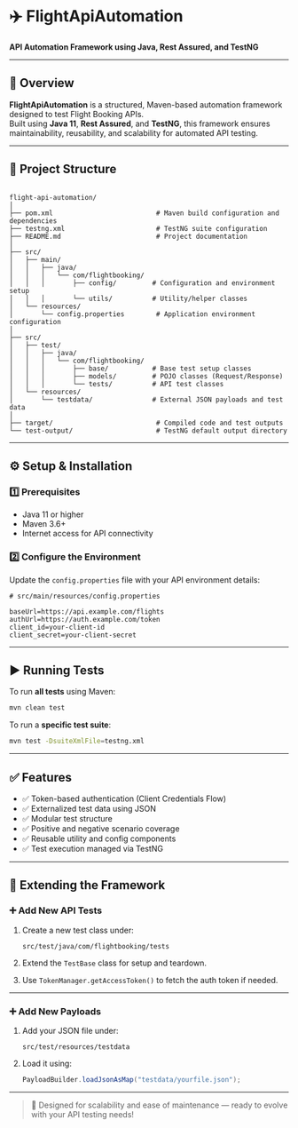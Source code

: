 # ✈️ FlightApiAutomation

**API Automation Framework using Java, Rest Assured, and TestNG**

---

## 📌 Overview

**FlightApiAutomation** is a structured, Maven-based automation framework designed to test Flight Booking APIs.  
Built using **Java 11**, **Rest Assured**, and **TestNG**, this framework ensures maintainability, reusability, and scalability for automated API testing.

---

## 📂 Project Structure

```

flight-api-automation/
│
├── pom.xml                          # Maven build configuration and dependencies
├── testng.xml                       # TestNG suite configuration
├── README.md                        # Project documentation
│
├── src/
│   ├── main/
│   │   ├── java/
│   │   │   └── com/flightbooking/
│   │   │       ├── config/         # Configuration and environment setup
│   │   │       └── utils/          # Utility/helper classes
│   └── resources/
│       └── config.properties        # Application environment configuration
│
├── src/
│   ├── test/
│   │   ├── java/
│   │   │   └── com/flightbooking/
│   │   │       ├── base/           # Base test setup classes
│   │   │       ├── models/         # POJO classes (Request/Response)
│   │   │       └── tests/          # API test classes
│   └── resources/
│       └── testdata/               # External JSON payloads and test data
│
├── target/                          # Compiled code and test outputs
└── test-output/                     # TestNG default output directory

````

---

## ⚙️ Setup & Installation

### 1️⃣ Prerequisites

- Java 11 or higher  
- Maven 3.6+  
- Internet access for API connectivity  

### 2️⃣ Configure the Environment

Update the `config.properties` file with your API environment details:

```properties
# src/main/resources/config.properties

baseUrl=https://api.example.com/flights
authUrl=https://auth.example.com/token
client_id=your-client-id
client_secret=your-client-secret
````

---

## ▶️ Running Tests

To run **all tests** using Maven:

```bash
mvn clean test
```

To run a **specific test suite**:

```bash
mvn test -DsuiteXmlFile=testng.xml
```

---

## ✅ Features

* ✅ Token-based authentication (Client Credentials Flow)
* ✅ Externalized test data using JSON
* ✅ Modular test structure
* ✅ Positive and negative scenario coverage
* ✅ Reusable utility and config components
* ✅ Test execution managed via TestNG

---

## 🔄 Extending the Framework

### ➕ Add New API Tests

1. Create a new test class under:

   ```
   src/test/java/com/flightbooking/tests
   ```

2. Extend the `TestBase` class for setup and teardown.

3. Use `TokenManager.getAccessToken()` to fetch the auth token if needed.

---

### ➕ Add New Payloads

1. Add your JSON file under:

   ```
   src/test/resources/testdata
   ```

2. Load it using:

   ```java
   PayloadBuilder.loadJsonAsMap("testdata/yourfile.json");
   ```

---

> 🎯 Designed for scalability and ease of maintenance — ready to evolve with your API testing needs!


